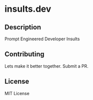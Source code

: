 # insults.dev

## Description

Prompt Engineered Developer Insults

## Contributing

Lets make it better together. Submit a PR.

## License

MIT License
